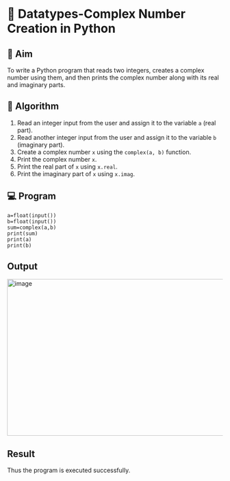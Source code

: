# 🧮 Datatypes-Complex Number Creation in Python

## 🎯 Aim
To write a Python program that reads two integers, creates a complex number using them, and then prints the complex number along with its real and imaginary parts.

## 🧠 Algorithm
1. Read an integer input from the user and assign it to the variable `a` (real part).
2. Read another integer input from the user and assign it to the variable `b` (imaginary part).
3. Create a complex number `x` using the `complex(a, b)` function.
4. Print the complex number `x`.
5. Print the real part of `x` using `x.real`.
6. Print the imaginary part of `x` using `x.imag`.

## 💻 Program
```
a=float(input())
b=float(input())
sum=complex(a,b)
print(sum)
print(a)
print(b)
```
## Output
<img width="1226" height="366" alt="image" src="https://github.com/user-attachments/assets/367cccd1-8480-4494-b64a-47b4097711b0" />

## Result
Thus the program is executed successfully.
